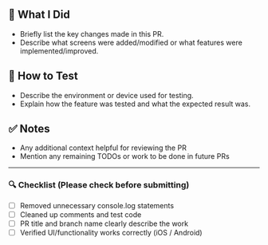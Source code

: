 ## 📌 What I Did
- Briefly list the key changes made in this PR.
- Describe what screens were added/modified or what features were implemented/improved.

## 🧪 How to Test
- Describe the environment or device used for testing.
- Explain how the feature was tested and what the expected result was.

## ✅ Notes
- Any additional context helpful for reviewing the PR
- Mention any remaining TODOs or work to be done in future PRs

---

### 🔍 Checklist (Please check before submitting)

- [ ] Removed unnecessary console.log statements
- [ ] Cleaned up comments and test code
- [ ] PR title and branch name clearly describe the work
- [ ] Verified UI/functionality works correctly (iOS / Android)